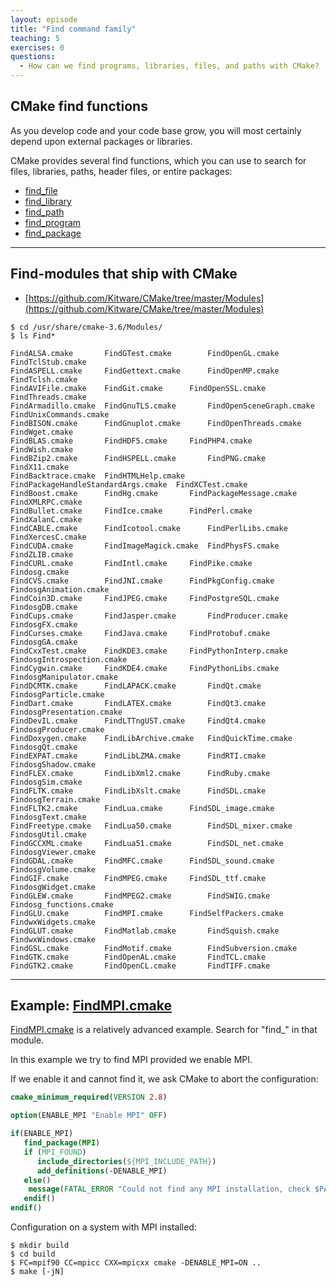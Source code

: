 ```yaml
---
layout: episode
title: "Find command family"
teaching: 5
exercises: 0
questions:
  - How can we find programs, libraries, files, and paths with CMake?
---
```


## CMake find functions

As you develop code and your code base grow, you will most certainly depend
upon external packages or libraries.

CMake provides several find functions, which you can use to search for files,
libraries, paths, header files, or entire packages:

- [find_file](https://cmake.org/cmake/help/latest/command/find_file.html)
- [find_library](https://cmake.org/cmake/help/latest/command/find_library.html)
- [find_path](https://cmake.org/cmake/help/latest/command/find_path.html)
- [find_program](https://cmake.org/cmake/help/latest/command/find_program.html)
- [find_package](https://cmake.org/cmake/help/latest/command/find_package.html)

---

## Find-modules that ship with CMake

- [https://github.com/Kitware/CMake/tree/master/Modules](https://github.com/Kitware/CMake/tree/master/Modules)

```shell
$ cd /usr/share/cmake-3.6/Modules/
$ ls Find*

FindALSA.cmake	     FindGTest.cmake	    FindOpenGL.cmake			 FindTclStub.cmake
FindASPELL.cmake     FindGettext.cmake	    FindOpenMP.cmake			 FindTclsh.cmake
FindAVIFile.cmake    FindGit.cmake	    FindOpenSSL.cmake			 FindThreads.cmake
FindArmadillo.cmake  FindGnuTLS.cmake	    FindOpenSceneGraph.cmake		 FindUnixCommands.cmake
FindBISON.cmake      FindGnuplot.cmake	    FindOpenThreads.cmake		 FindWget.cmake
FindBLAS.cmake	     FindHDF5.cmake	    FindPHP4.cmake			 FindWish.cmake
FindBZip2.cmake      FindHSPELL.cmake	    FindPNG.cmake			 FindX11.cmake
FindBacktrace.cmake  FindHTMLHelp.cmake     FindPackageHandleStandardArgs.cmake  FindXCTest.cmake
FindBoost.cmake      FindHg.cmake	    FindPackageMessage.cmake		 FindXMLRPC.cmake
FindBullet.cmake     FindIce.cmake	    FindPerl.cmake			 FindXalanC.cmake
FindCABLE.cmake      FindIcotool.cmake	    FindPerlLibs.cmake			 FindXercesC.cmake
FindCUDA.cmake	     FindImageMagick.cmake  FindPhysFS.cmake			 FindZLIB.cmake
FindCURL.cmake	     FindIntl.cmake	    FindPike.cmake			 Findosg.cmake
FindCVS.cmake	     FindJNI.cmake	    FindPkgConfig.cmake			 FindosgAnimation.cmake
FindCoin3D.cmake     FindJPEG.cmake	    FindPostgreSQL.cmake		 FindosgDB.cmake
FindCups.cmake	     FindJasper.cmake	    FindProducer.cmake			 FindosgFX.cmake
FindCurses.cmake     FindJava.cmake	    FindProtobuf.cmake			 FindosgGA.cmake
FindCxxTest.cmake    FindKDE3.cmake	    FindPythonInterp.cmake		 FindosgIntrospection.cmake
FindCygwin.cmake     FindKDE4.cmake	    FindPythonLibs.cmake		 FindosgManipulator.cmake
FindDCMTK.cmake      FindLAPACK.cmake	    FindQt.cmake			 FindosgParticle.cmake
FindDart.cmake	     FindLATEX.cmake	    FindQt3.cmake			 FindosgPresentation.cmake
FindDevIL.cmake      FindLTTngUST.cmake     FindQt4.cmake			 FindosgProducer.cmake
FindDoxygen.cmake    FindLibArchive.cmake   FindQuickTime.cmake			 FindosgQt.cmake
FindEXPAT.cmake      FindLibLZMA.cmake	    FindRTI.cmake			 FindosgShadow.cmake
FindFLEX.cmake	     FindLibXml2.cmake	    FindRuby.cmake			 FindosgSim.cmake
FindFLTK.cmake	     FindLibXslt.cmake	    FindSDL.cmake			 FindosgTerrain.cmake
FindFLTK2.cmake      FindLua.cmake	    FindSDL_image.cmake			 FindosgText.cmake
FindFreetype.cmake   FindLua50.cmake	    FindSDL_mixer.cmake			 FindosgUtil.cmake
FindGCCXML.cmake     FindLua51.cmake	    FindSDL_net.cmake			 FindosgViewer.cmake
FindGDAL.cmake	     FindMFC.cmake	    FindSDL_sound.cmake			 FindosgVolume.cmake
FindGIF.cmake	     FindMPEG.cmake	    FindSDL_ttf.cmake			 FindosgWidget.cmake
FindGLEW.cmake	     FindMPEG2.cmake	    FindSWIG.cmake			 Findosg_functions.cmake
FindGLU.cmake	     FindMPI.cmake	    FindSelfPackers.cmake		 FindwxWidgets.cmake
FindGLUT.cmake	     FindMatlab.cmake	    FindSquish.cmake			 FindwxWindows.cmake
FindGSL.cmake	     FindMotif.cmake	    FindSubversion.cmake
FindGTK.cmake	     FindOpenAL.cmake	    FindTCL.cmake
FindGTK2.cmake	     FindOpenCL.cmake	    FindTIFF.cmake
```

---

## Example: [FindMPI.cmake](https://github.com/Kitware/CMake/blob/master/Modules/FindMPI.cmake)

[FindMPI.cmake](https://github.com/Kitware/CMake/blob/master/Modules/FindMPI.cmake) is a relatively
advanced example. Search for "find\_" in that module.

In this example we try to find MPI provided we enable MPI.

If we enable it and cannot find it, we ask CMake to abort the configuration:

```cmake
cmake_minimum_required(VERSION 2.8)

option(ENABLE_MPI "Enable MPI" OFF)

if(ENABLE_MPI)
   find_package(MPI)
   if (MPI_FOUND)
      include_directories(${MPI_INCLUDE_PATH})
      add_definitions(-DENABLE_MPI)
   else()
	message(FATAL_ERROR "Could not find any MPI installation, check $PATH")  # CMake Error, stop processing and generation
   endif()
endif()
```

Configuration on a system with MPI installed:

```shell
$ mkdir build
$ cd build
$ FC=mpif90 CC=mpicc CXX=mpicxx cmake -DENABLE_MPI=ON ..
$ make [-jN]
```
